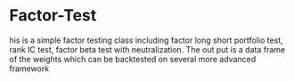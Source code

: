 # Factor-Test
his is a simple factor testing class including factor long short portfolio test, rank IC test, factor beta test with neutralization. The out put is a data frame of the weights which can be backtested on several more advanced framework
